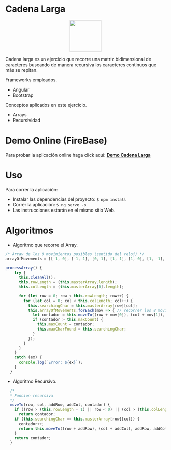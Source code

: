 # Cadena Larga

<p align="center">
  <img src="https://upload.wikimedia.org/wikipedia/commons/thumb/c/cf/Angular_full_color_logo.svg/1200px-Angular_full_color_logo.svg.png" width="100" height="100">
</p>

Cadena larga es un ejercicio que recorre una matriz bidimensional de caracteres 
buscando de manera recursiva los caracteres continuos que más se repitan.

Frameworks empleados.
* Angular
* Bootstrap

Conceptos aplicados en este ejercicio.
* Arrays
* Recursividad

# Demo Online (FireBase)
Para probar la aplicación online haga click aquí:
<a href="https://emerioschallenge.web.app"> <b>Demo Cadena Larga</b> </a>

# Uso
Para correr la aplicación:

*  Instalar las dependencias del proyecto: `$ npm install`
*  Correr la aplicación: `$ ng serve -o`
*  Las instrucciones estarán en el mismo sitio Web.

# Algoritmos

* Algoritmo que recorre el Array.

```js
/* Array de los 8 movimientos posibles (sentido del reloj) */
arrayOfMovements = [[-1, 0], [-1, 1], [0, 1], [1, 1], [1, 0], [1, -1], [0, -1], [-1, -1]];

processArray() {
    try {
      this.cleanAll();
      this.rowLength = (this.masterArray.length);
      this.colLength = (this.masterArray[0].length);

      for (let row = 0; row < this.rowLength; row++) {
        for (let col = 0; col < this.colLength; col++) {
          this.searchingChar = this.masterArray[row][col];
          this.arrayOfMovements.forEach(mov => { // recorrer los 8 movimientos posibles.
            let contador = this.moveTo((row + mov[0]), (col + mov[1]), mov[0], mov[1], 1);
            if (contador > this.maxCount) {
              this.maxCount = contador;
              this.maxCharFound = this.searchingChar;
            }
          });
        }
      }      
    }
    catch (ex) {
      console.log(`Error: ${ex}`);
    }
  }
```

* Algoritmo Recursivo.

```js
  /*
  * Funcion recursiva
  */
  moveTo(row, col, addRow, addCol, contador) {
    if ((row > (this.rowLength - 1) || row < 0) || (col > (this.colLength - 1) || col < 0)) // verificar que no salga de los limites.
      return contador;
    if (this.searchingChar == this.masterArray[row][col]) {
      contador++;
      return this.moveTo((row + addRow), (col + addCol), addRow, addCol, contador);
    }
    return contador;
  }

```

